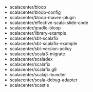- scalacenter/bloop
- scalacenter/bloop-config
- scalacenter/bloop-maven-plugin
- scalacenter/effective-scala-slide-code
- scalacenter/gradle-bloop
- scalacenter/library-example
- scalacenter/sbt-scalafix
- scalacenter/sbt-scalafix-example
- scalacenter/sbt-version-policy
- scalacenter/scala3-migrate
- scalacenter/scaladex
- scalacenter/scalafix
- scalacenter/scalafix.g8
- scalacenter/scalajs-bundler
- scalacenter/scala-debug-adapter
- scalacenter/scastie
